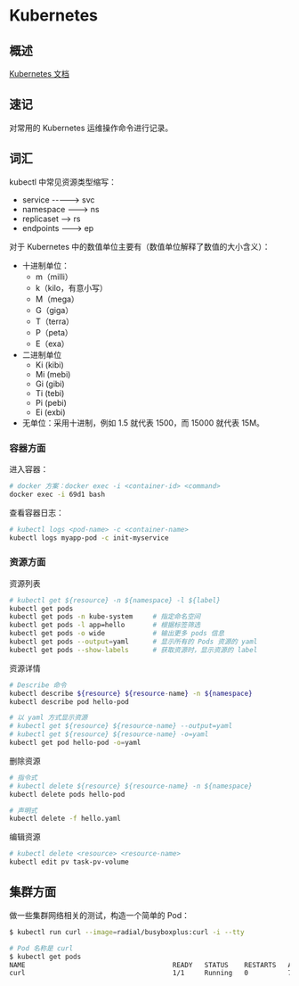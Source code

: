 # Kubernetes

## 概述

[Kubernetes 文档](https://kubernetes.io/zh-cn/docs/home/)

## 速记

对常用的 Kubernetes 运维操作命令进行记录。

## 词汇

kubectl 中常见资源类型缩写：

- service -----> svc
- namespace ---> ns
- replicaset --> rs
- endpoints ---> ep

对于 Kubernetes 中的数值单位主要有（数值单位解释了数值的大小含义）：

- 十进制单位：
  - m（milli）
  - k（kilo，有意小写）
  - M（mega）
  - G（giga）
  - T（terra）
  - P（peta）
  - E（exa）
- 二进制单位
  - Ki (kibi)
  - Mi (mebi)
  - Gi (gibi)
  - Ti (tebi)
  - Pi (pebi)
  - Ei (exbi)
- 无单位：采用十进制，例如 1.5 就代表 1500，而 15000 就代表 15M。

### 容器方面

进入容器：

```sh
# docker 方案：docker exec -i <container-id> <command>
docker exec -i 69d1 bash
```

查看容器日志：

```sh
# kubectl logs <pod-name> -c <container-name>
kubectl logs myapp-pod -c init-myservice
```

### 资源方面

资源列表

```sh
# kubectl get ${resource} -n ${namespace} -l ${label}
kubectl get pods
kubectl get pods -n kube-system     # 指定命名空间
kubectl get pods -l app=hello       # 根据标签筛选
kubectl get pods -o wide            # 输出更多 pods 信息
kubectl get pods --output=yaml      # 显示所有的 Pods 资源的 yaml
kubectl get pods --show-labels      # 获取资源时，显示资源的 label
```

资源详情

```sh
# Describe 命令
kubectl describe ${resource} ${resource-name} -n ${namespace}
kubectl describe pod hello-pod

# 以 yaml 方式显示资源
# kubectl get ${resource} ${resource-name} --output=yaml
# kubectl get ${resource} ${resource-name} -o=yaml
kubectl get pod hello-pod -o=yaml
```

删除资源

```sh
# 指令式
# kubectl delete ${resource} ${resource-name} -n ${namespace}
kubectl delete pods hello-pod

# 声明式
kubectl delete -f hello.yaml
```

编辑资源

```sh
# kubectl delete <resource> <resource-name>
kubectl edit pv task-pv-volume
```

## 集群方面

做一些集群网络相关的测试，构造一个简单的 Pod：

```sh
$ kubectl run curl --image=radial/busyboxplus:curl -i --tty

# Pod 名称是 curl
$ kubectl get pods
NAME                                     READY   STATUS    RESTARTS   AGE
curl                                     1/1     Running   0          7s
```
